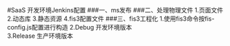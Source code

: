 #SaaS 开发环境Jenkins配置
###一、ms发布
###二、处理物理文件
1.页面文件
2.动态库
3.静态资源
4.fis3配置文件
###三、fis3工程化
1.使用fis3命令按fis-config.js配置进行构造
2.Debug    开发环境版本    
3.Release  生产环境版本



